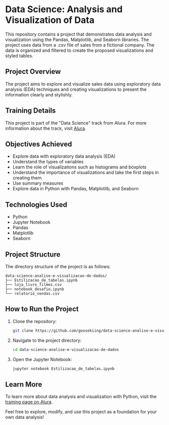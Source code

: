 # Data Science: Analysis and Visualization of Data

This repository contains a project that demonstrates data analysis and visualization using the Pandas, Matplotlib, and Seaborn libraries. The project uses data from a .csv file of sales from a fictional company. The data is organized and filtered to create the proposed visualizations and styled tables.

## Project Overview
The project aims to explore and visualize sales data using exploratory data analysis (EDA) techniques and creating visualizations to present the information clearly and stylishly.

## Training Details
This project is part of the "Data Science" track from Alura. For more information about the track, visit [Alura](https://cursos.alura.com.br/formacao-data-science-v377549).

## Objectives Achieved
- Explore data with exploratory data analysis (EDA)
- Understand the types of variables
- Learn the role of visualizations such as histograms and boxplots
- Understand the importance of visualizations and take the first steps in creating them
- Use summary measures
- Explore data in Python with Pandas, Matplotlib, and Seaborn

## Technologies Used
- Python
- Jupyter Notebook
- Pandas
- Matplotlib
- Seaborn

## Project Structure
The directory structure of the project is as follows:
```
data-science-analise-e-visualizacao-de-dados/
├── Estilizacao_de_tabelas.ipynb
├── loja_livro_filmes.csv
├── notebook_desafio.ipynb
└── relatorio_vendas.csv
```

## How to Run the Project
1. Clone the repository:
   ```sh
   git clone https://github.com/goosekiing/data-science-analise-e-visualizacao-de-dados.git
   ```
2. Navigate to the project directory:
   ```sh
   cd data-science-analise-e-visualizacao-de-dados
   ```
3. Open the Jupyter Notebook:
   ```sh
   jupyter notebook Estilizacao_de_tabelas.ipynb
   ```

## Learn More
To learn more about data analysis and visualization with Python, visit the [training page on Alura](https://cursos.alura.com.br/formacao-data-science-v377549).

Feel free to explore, modify, and use this project as a foundation for your own data analysis!
